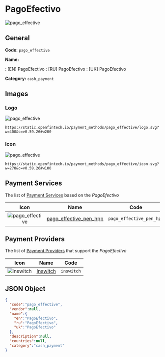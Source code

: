 
# PagoEfectivo 
![pago_effective](https://static.openfintech.io/payment_methods/pago_effective/logo.svg?w=400&c=v0.59.26#w200)  

## General 
**Code:** `pago_effective` 
 
**Name:** 
 
:	[EN] PagoEfectivo 
:	[RU] PagoEfectivo 
:	[UK] PagoEfectivo 
 
**Category:** `cash_payment` 
 

## Images 

### Logo 
![pago_effective](https://static.openfintech.io/payment_methods/pago_effective/logo.svg?w=400&c=v0.59.26#w200)  

```
https://static.openfintech.io/payment_methods/pago_effective/logo.svg?w=400&c=v0.59.26#w200
```  

### Icon 
![pago_effective](https://static.openfintech.io/payment_methods/pago_effective/icon.svg?w=278&c=v0.59.26#w100)  

```
https://static.openfintech.io/payment_methods/pago_effective/icon.svg?w=278&c=v0.59.26#w100
```  

## Payment Services 
 
The list of [Payment Services](/payment-services/) based on the _PagoEfectivo_ 

|Icon|Name|Code| 
|:---:|:---:|:---:| 
|![pago_effective](https://static.openfintech.io/payment_methods/pago_effective/icon.svg?w=278&c=v0.59.26#w100) |[pago_effective_pen_hpp](/payment-services/pago_effective_pen_hpp/)|`pago_effective_pen_hpp`| 
 

## Payment Providers 
 
The list of [Payment Providers](/payment-providers/) that support the _PagoEfectivo_ 

|Icon|Name|Code| 
|:---:|:---:|:---:| 
|![inswitch](https://static.openfintech.io/payment_providers/inswitch/icon.png?w=278&c=v0.59.26#w100) |[Inswitch](/payment-providers/inswitch/)|`inswitch`| 
 

## JSON Object 

```json
{
  "code":"pago_effective",
  "vendor":null,
  "name":{
    "en":"PagoEfectivo",
    "ru":"PagoEfectivo",
    "uk":"PagoEfectivo"
  },
  "description":null,
  "countries":null,
  "category":"cash_payment"
}
```  
